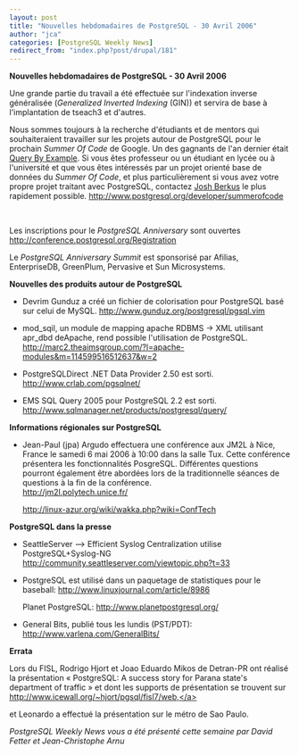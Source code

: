 ```yaml
---
layout: post
title: "Nouvelles hebdomadaires de PostgreSQL - 30 Avril 2006"
author: "jca"
categories: [PostgreSQL Weekly News]
redirect_from: "index.php?post/drupal/181"
---
```



<p><strong>Nouvelles hebdomadaires de PostgreSQL - 30 Avril 2006</strong></p>

<p>

Une grande partie du travail a été effectuée sur l'indexation inverse généralisée (<em>Generalized Inverted Indexing</em> (GIN)) et servira de base à l'implantation de tseach3 et d'autres. </p>

<p>

Nous sommes toujours à la recherche d'étudiants et de mentors qui souhaiteraient travailler sur les projets autour de PostgreSQL pour le prochain <em>Summer Of Code</em> de Google. Un des gagnants de l'an dernier était  <a target="_blank" href="http://pgfoundry.org/projects/qbe/"> Query By Example</a>. Si vous êtes professeur ou un étudiant en lycée ou à l'université et que vous êtes intéressés par un projet orienté base de données du <em>Summer Of Code</em>, et plus particulièrement si vous avez votre propre projet traitant avec PostgreSQL, contactez <a href="mailto:josh%20at%20postgresql%20dot%20org">Josh Berkus</a> le plus rapidement possible. <a target="_blank" href="http://www.postgresql.org/developer/summerofcode">http://www.postgresql.org/developer/summerofcode</a>

<br />

Les inscriptions pour le <em>PostgreSQL Anniversary</em> sont ouvertes  <a target="_blank" href="http://conference.postgresql.org/Registration">http://conference.postgresql.org/Registration</a>

</p>

<p>

Le <em>PostgreSQL Anniversary Summit</em> est sponsorisé par  Afilias, EnterpriseDB, GreenPlum, Pervasive et Sun Microsystems. </p>

<!--more-->


<strong>Nouvelles des produits autour de PostgreSQL</strong>

<ul>

<li>

Devrim Gunduz a créé un fichier de colorisation pour PostgreSQL basé sur celui de MySQL.  <a target="_blank" href="http://www.gunduz.org/postgresql/pgsql.vim">http://www.gunduz.org/postgresql/pgsql.vim</a>

</li>

<li>mod_sqil, un module de mapping apache RDBMS -&gt; XML utilisant apr_dbd deApache, rend possible l'utilisation de PostgreSQL.  <a target="_blank" href="http://marc2.theaimsgroup.com/?l=apache-modules&amp;m=114599516512637&amp;w=2">http://marc2.theaimsgroup.com/?l=apache-modules&amp;m=114599516512637&amp;w=2</a>

</li>

<li>

PostgreSQLDirect .NET Data Provider 2.50 est sorti.  <a target="_blank" href="http://www.crlab.com/pgsqlnet/">http://www.crlab.com/pgsqlnet/</a>

</li>

<li>

EMS SQL Query 2005 pour PostgreSQL 2.2 est sorti.  <a target="_blank" href="http://www.sqlmanager.net/products/postgresql/query/">http://www.sqlmanager.net/products/postgresql/query/</a>

</li>

</ul>

<p><strong>Informations régionales sur PostgreSQL</strong></p>

<ul>

<li>

Jean-Paul (jpa) Argudo effectuera une conférence aux  JM2L à Nice, France le samedi 6 mai 2006 à 10:00 dans la salle Tux. Cette conférence présentera les fonctionnalités PosgreSQL. Différentes questions pourront également être abordées lors de la traditionnelle séances de questions à la fin de la conférence. <br /> <a target="_blank" href="http://jm2l.polytech.unice.fr/">http://jm2l.polytech.unice.fr/</a>

<a target="_blank" href="http://linux-azur.org/wiki/wakka.php?wiki=ConfTech">http://linux-azur.org/wiki/wakka.php?wiki=ConfTech</a>

</li>

</ul>

<p><strong>PostgreSQL dans la presse</strong></p>

<ul>

<li>

SeattleServer --&gt; Efficient Syslog Centralization utilise  PostgreSQL+Syslog-NG  <a target="_blank" href="http://community.seattleserver.com/viewtopic.php?t=33">http://community.seattleserver.com/viewtopic.php?t=33</a>

</li>

<li>

PostgreSQL est utilisé dans un paquetage de statistiques pour le baseball:  <a target="_blank" href="http://www.linuxjournal.com/article/8986">http://www.linuxjournal.com/article/8986                                   </a>

</li>

Planet PostgreSQL:  <a target="_blank" href="http://www.planetpostgresql.org/">http://www.planetpostgresql.org/</a>

<li>

General Bits, publié tous les lundis (PST/PDT):  <a target="_blank" href="http://www.varlena.com/GeneralBits/">http://www.varlena.com/GeneralBits/</a>

</li>

</ul>

<p><strong>Errata</strong></p>

<p>

Lors du FISL, Rodrigo Hjort et Joao Eduardo Mikos de Detran-PR ont réalisé la présentation  « PostgreSQL: A success story for Parana state's department of traffic » et dont les supports de présentation se trouvent sur <a target="_blank" href="http://www.icewall.org/%7Ehjort/pgsql/fisl7/web,">http://www.icewall.org/~hjort/pgsql/fisl7/web,</a>

et Leonardo a effectué la présentation sur le métro de Sao Paulo. </p>

<p>

<em>PostgreSQL Weekly News vous a été présenté cette semaine par  David Fetter et Jean-Christophe Arnu </em></p>